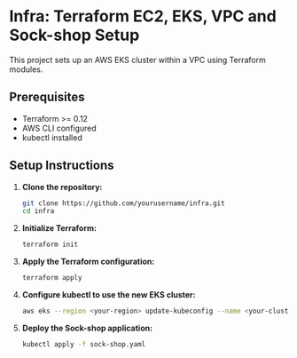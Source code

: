 # Infra: Terraform EC2, EKS, VPC and Sock-shop Setup

This project sets up an AWS EKS cluster within a VPC using Terraform modules. 

## Prerequisites

- Terraform >= 0.12
- AWS CLI configured
- kubectl installed

## Setup Instructions

1. **Clone the repository:**
    ```sh
    git clone https://github.com/yourusername/infra.git
    cd infra
    ```

2. **Initialize Terraform:**
    ```sh
    terraform init
    ```

3. **Apply the Terraform configuration:**
    ```sh
    terraform apply
    ```

4. **Configure kubectl to use the new EKS cluster:**
    ```sh
    aws eks --region <your-region> update-kubeconfig --name <your-cluster-name>
    ```

5. **Deploy the Sock-shop application:**
    ```sh
    kubectl apply -f sock-shop.yaml
    ```